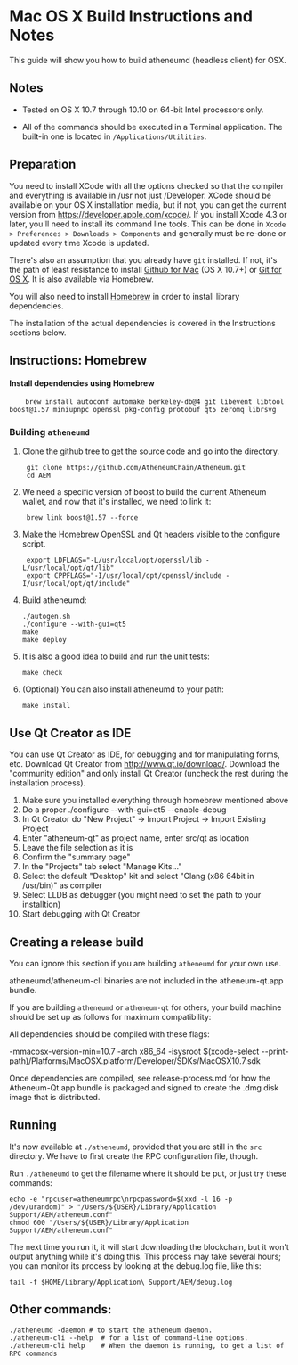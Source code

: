 Mac OS X Build Instructions and Notes
====================================
This guide will show you how to build atheneumd (headless client) for OSX.

Notes
-----

* Tested on OS X 10.7 through 10.10 on 64-bit Intel processors only.

* All of the commands should be executed in a Terminal application. The
built-in one is located in `/Applications/Utilities`.

Preparation
-----------

You need to install XCode with all the options checked so that the compiler
and everything is available in /usr not just /Developer. XCode should be
available on your OS X installation media, but if not, you can get the
current version from https://developer.apple.com/xcode/. If you install
Xcode 4.3 or later, you'll need to install its command line tools. This can
be done in `Xcode > Preferences > Downloads > Components` and generally must
be re-done or updated every time Xcode is updated.

There's also an assumption that you already have `git` installed. If
not, it's the path of least resistance to install [Github for Mac](https://mac.github.com/)
(OS X 10.7+) or
[Git for OS X](https://code.google.com/p/git-osx-installer/). It is also
available via Homebrew.

You will also need to install [Homebrew](http://brew.sh) in order to install library
dependencies.

The installation of the actual dependencies is covered in the Instructions
sections below.

Instructions: Homebrew
----------------------

#### Install dependencies using Homebrew

        brew install autoconf automake berkeley-db@4 git libevent libtool boost@1.57 miniupnpc openssl pkg-config protobuf qt5 zeromq librsvg

### Building `atheneumd`

1. Clone the github tree to get the source code and go into the directory.

        git clone https://github.com/AtheneumChain/Atheneum.git
        cd AEM

2. We need a specific version of boost to build the current Atheneum wallet, and now that it's installed, we need to link it:

        brew link boost@1.57 --force

3. Make the Homebrew OpenSSL and Qt headers visible to the configure script.

        export LDFLAGS="-L/usr/local/opt/openssl/lib -L/usr/local/opt/qt/lib"
        export CPPFLAGS="-I/usr/local/opt/openssl/include -I/usr/local/opt/qt/include"

4.  Build atheneumd:

        ./autogen.sh
        ./configure --with-gui=qt5
        make
        make deploy

5.  It is also a good idea to build and run the unit tests:

        make check

6.  (Optional) You can also install atheneumd to your path:

        make install

Use Qt Creator as IDE
------------------------
You can use Qt Creator as IDE, for debugging and for manipulating forms, etc.
Download Qt Creator from http://www.qt.io/download/. Download the "community edition" and only install Qt Creator (uncheck the rest during the installation process).

1. Make sure you installed everything through homebrew mentioned above
2. Do a proper ./configure --with-gui=qt5 --enable-debug
3. In Qt Creator do "New Project" -> Import Project -> Import Existing Project
4. Enter "atheneum-qt" as project name, enter src/qt as location
5. Leave the file selection as it is
6. Confirm the "summary page"
7. In the "Projects" tab select "Manage Kits..."
8. Select the default "Desktop" kit and select "Clang (x86 64bit in /usr/bin)" as compiler
9. Select LLDB as debugger (you might need to set the path to your installtion)
10. Start debugging with Qt Creator

Creating a release build
------------------------
You can ignore this section if you are building `atheneumd` for your own use.

atheneumd/atheneum-cli binaries are not included in the atheneum-qt.app bundle.

If you are building `atheneumd` or `atheneum-qt` for others, your build machine should be set up
as follows for maximum compatibility:

All dependencies should be compiled with these flags:

 -mmacosx-version-min=10.7
 -arch x86_64
 -isysroot $(xcode-select --print-path)/Platforms/MacOSX.platform/Developer/SDKs/MacOSX10.7.sdk

Once dependencies are compiled, see release-process.md for how the Atheneum-Qt.app
bundle is packaged and signed to create the .dmg disk image that is distributed.

Running
-------

It's now available at `./atheneumd`, provided that you are still in the `src`
directory. We have to first create the RPC configuration file, though.

Run `./atheneumd` to get the filename where it should be put, or just try these
commands:

    echo -e "rpcuser=atheneumrpc\nrpcpassword=$(xxd -l 16 -p /dev/urandom)" > "/Users/${USER}/Library/Application Support/AEM/atheneum.conf"
    chmod 600 "/Users/${USER}/Library/Application Support/AEM/atheneum.conf"

The next time you run it, it will start downloading the blockchain, but it won't
output anything while it's doing this. This process may take several hours;
you can monitor its process by looking at the debug.log file, like this:

    tail -f $HOME/Library/Application\ Support/AEM/debug.log

Other commands:
-------

    ./atheneumd -daemon # to start the atheneum daemon.
    ./atheneum-cli --help  # for a list of command-line options.
    ./atheneum-cli help    # When the daemon is running, to get a list of RPC commands
